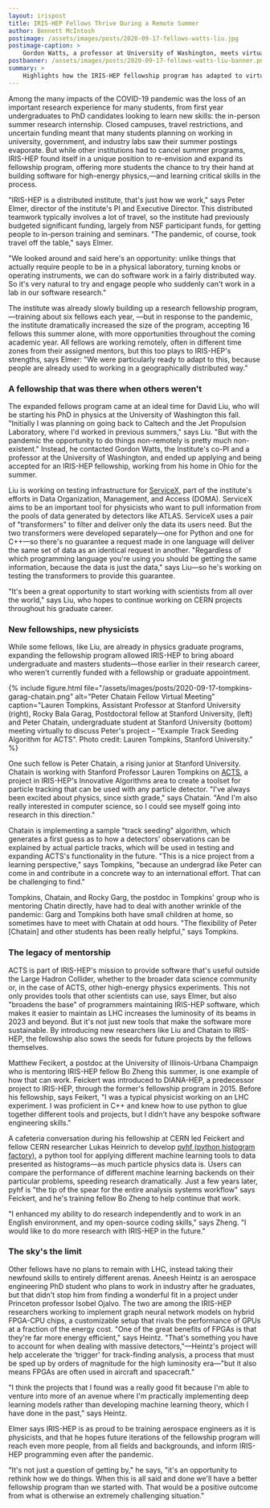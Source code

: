 ```yaml
---
layout: irispost
title: IRIS-HEP Fellows Thrive During a Remote Summer
author: Bennett McIntosh
postimage: /assets/images/posts/2020-09-17-fellows-watts-liu.jpg
postimage-caption: >
    Gordon Watts, a professor at University of Washington, meets virtually with David Liu, IRIS-HEP Fellow Photo Credit: Gordon Watts, University of Washington.
postbanner: /assets/images/posts/2020-09-17-fellows-watts-liu-banner.png
summary: >
    Highlights how the IRIS-HEP fellowship program has adapted to virtual work during the pandemic.
---
```


Among the many impacts of the COVID-19 pandemic was the loss of an important research experience for many students, from first year undergraduates to PhD candidates looking to learn new skills: the in-person summer research internship. Closed campuses, travel restrictions, and uncertain funding meant that many students planning on working in university, government, and industry labs saw their summer postings evaporate. But while other institutions had to cancel summer programs, IRIS-HEP found itself in a unique position to re-envision and expand its fellowship program, offering more students the chance to try their hand at building software for high-energy physics,—and learning critical skills in the process.

"IRIS-HEP is a distributed institute, that's just how we work," says Peter Elmer, director of the institute's PI and Executive Director. This distributed teamwork typically involves a lot of travel, so the institute had previously budgeted significant funding, largely from NSF participant funds, for getting people to in-person training and seminars. "The pandemic, of course, took travel off the table," says Elmer.

 "We looked around and said here's an opportunity: unlike things that actually require people to be in a physical laboratory, turning knobs or operating instruments, we can do software work in a fairly distributed way. So it's very natural to try and engage people who suddenly can't work in a lab in our software research."

The institute was already slowly building up a research fellowship program, —training about six fellows each year, —but in response to the pandemic, the institute dramatically increased the size of the program, accepting 16 fellows this summer alone, with more opportunities throughout the coming academic year. All fellows are working remotely, often in different time zones from their assigned mentors, but this too plays to IRIS-HEP's strengths, says Elmer: "We were particularly ready to adapt to this, because people are already used to working in a geographically distributed way."

### A fellowship that was there when others weren't

The expanded fellows program came at an ideal time for David Liu, who will be starting his PhD in physics at the University of Washington this fall. "Initially I was planning on going back to Caltech and the Jet Propulsion Laboratory, where I'd worked in previous summers," says Liu. "But with the pandemic the opportunity to do things non-remotely is pretty much non-existent." Instead, he contacted Gordon Watts, the Institute's co-PI and a professor at the University of Washington, and ended up applying and being accepted for an IRIS-HEP fellowship, working from his home in Ohio for the  summer.

Liu is working on testing infrastructure for [ServiceX](https://iris-hep.org/projects/servicex.html), part of the institute's efforts in Data Organization, Management, and Access (DOMA).  ServiceX aims to be an important tool for physicists who want to pull information from the pools of data generated by detectors like ATLAS. ServiceX uses a pair of "transformers" to filter and deliver only the data its users need. But the two transformers were developed separately—one for Python and one for C++—so there's no guarantee a request made in one language will deliver the same set of data as an identical request in another. "Regardless of which programming language you're using you should be getting the same information, because the data is just the data," says Liu—so he's working on testing the transformers to provide this guarantee.

"It's been a great opportunity to start working with scientists from all over the world," says Liu, who hopes to continue working on CERN projects throughout his graduate career.


### New fellowships, new physicists

While some fellows, like Liu, are already in physics graduate programs, expanding the fellowship program allowed IRIS-HEP to bring aboard undergraduate and masters students—those earlier in their research career, who weren't currently funded with a fellowship or graduate appointment.

{% include figure.html
    file="/assets/images/posts/2020-09-17-tompkins-garag-chatain.png"
    alt="Peter Chatain Fellow Virtual Meeting"
    caption="Lauren Tompkins, Assistant Professor at Stanford University (right), Rocky Bala Garag, Postdoctoral fellow at Stanford University, (left) and Peter Chatain, undergraduate student at Stanford University (bottom) meeting virtually to discuss Peter's project – \"Example Track Seeding Algorithm for ACTS\". Photo credit: Lauren Tompkins, Stanford University."
%}

One such fellow is Peter Chatain, a rising junior at Stanford University. Chatain is working with Stanford Professor Lauren Tompkins on [ACTS](https://iris-hep.org/projects/acts.html), a project in IRIS-HEP's Innovative Algorithms area to create a toolset for particle tracking that can be used with any particle detector. "I've always been excited about physics, since sixth grade," says Chatain. "And I'm also really interested in computer science, so I could see myself going into research in this direction."

Chatain is implementing a sample "track seeding" algorithm, which generates a first guess as to how a detectors' observations can be explained by actual particle tracks, which will be used in testing and expanding ACTS's functionality in the future. "This is a nice project from a learning perspective," says Tompkins, "because an undergrad like Peter can come in and contribute in a concrete way to an international effort. That can be challenging to find."

Tompkins, Chatain, and Rocky Garg, the postdoc in Tompkins' group who is mentoring Chatin directly, have had to deal with another wrinkle of the pandemic: Garg and Tompkins both have small children at home, so sometimes have to meet with Chatain at odd hours. "The flexibility of Peter [Chatain] and other students has been really helpful," says Tompkins.


### The legacy of mentorship

ACTS is part of IRIS-HEP's mission to provide software that's useful outside the Large Hadron Collider, whether to the broader data science community or, in the case of ACTS, other high-energy physics experiments. This not only provides tools that other scientists can use, says Elmer, but also "broadens the base" of programmers maintaining IRIS-HEP software, which makes it easier to maintain as LHC increases the luminosity of its beams in 2023  and beyond. But it's not just new tools that make the software more sustainable. By introducing new researchers like Liu and Chatain to IRIS-HEP, the fellowship also sows the seeds for future projects by the fellows themselves.

Matthew Fecikert, a postdoc at the University of Illinois-Urbana Champaign who is mentoring IRIS-HEP fellow Bo Zheng this summer, is one example of how that can work. Feickert was introduced to DIANA-HEP, a predecessor project to IRIS-HEP, through the former's fellowship program in 2015. Before his fellowship, says Feikert, "I was a typical physicist working on an LHC experiment. I was proficient in C++ and knew how to use python to glue together different tools and projects, but I didn't have any bespoke software engineering skills."

A cafeteria conversation during his fellowship at CERN led Feickert and fellow CERN researcher Lukas Heinrich to develop [pyhf (python histogram factory)](https://iris-hep.org/projects/pyhf.html), a python tool for applying different machine learning tools to data presented as histograms—as much particle physics data is. Users can compare the performance of different machine learning backends on their particular problems, speeding research dramatically.  Just a few years later, pyhf is "the tip of the spear for the entire analysis systems workflow" says Feickert, and he's training fellow Bo Zheng to help continue that work.

"I enhanced my ability to do research independently and to work in an English environment, and my open-source coding skills," says Zheng. "I would like to do more research with IRIS-HEP in the future."

### The sky's the limit

Other fellows have no plans to remain with LHC, instead taking their newfound skills to entirely different arenas. Aneesh Heintz is an aerospace engineering PhD student who plans to work in industry after he graduates, but that didn't stop him from finding a wonderful fit in a project under Princeton professor Isobel Ojalvo. The two are among the IRIS-HEP researchers working to implement graph neural network models on hybrid FPGA-CPU chips, a customizable setup that rivals the performance of GPUs at a fraction of the energy cost. "One of the great benefits of FPGAs is that they're far more energy efficient," says Heintz. "That's something you have to account for when dealing with massive detectors,"—Heintz's project will help accelerate the ‘trigger' for track-finding analysis, a process that must be sped up by orders of magnitude for the high luminosity era—"but it also means FPGAs are often used in aircraft and spacecraft."

"I think the projects that I found was a really good fit because I'm able to venture into more of an avenue where I'm practically implementing deep learning models rather than developing machine learning theory, which I have done in the past," says Heintz.

Elmer says IRIS-HEP is as proud to be training aerospace engineers as it is physicists, and that he hopes future iterations of the fellowship program will reach even more people, from all fields and backgrounds, and inform IRIS-HEP programming even after the pandemic.

"It's not just a question of getting by," he says, "it's an opportunity to rethink how we do things. When this is all said  and done we'll have a better fellowship program than we started with. That would be a positive outcome from what is otherwise an extremely challenging situation."
